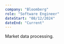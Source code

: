 ```yaml
---
company: "Bloomberg"
role: "Software Engineer"
dateStart: "08/12/2024"
dateEnd: "Current"
---
```


Market data processing.